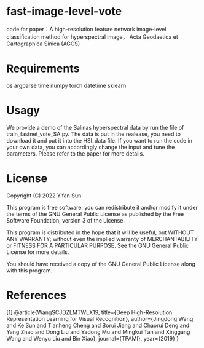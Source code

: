 # fast-image-level-vote

code for paper：A high-resolution feature network image-level classification method for hyperspectral image， Acta Geodaetica et Cartographica Sinica (AGCS) 

# Requirements
os
argparse
time
numpy
torch
datetime
sklearn

# Usagy

We provide a demo of the Salinas hyperspectral data by run the file of train_fastnet_vote_SA.py. The data is put in the realease, you need to download it and put it into the HSI_data file. If you want to run the code in your own data, you can accordingly change the input and tune the parameters. Please refer to the paper for more details.


# License
Copyright (C) 2022 Yifan Sun

This program is free software: you can redistribute it and/or modify it under the terms of the GNU General Public License as published by the Free Software Foundation, version 3 of the License.

This program is distributed in the hope that it will be useful, but WITHOUT ANY WARRANTY; without even the implied warranty of MERCHANTABILITY or FITNESS FOR A PARTICULAR PURPOSE. See the GNU General Public License for more details.

You should have received a copy of the GNU General Public License along with this program.



# References
[1]  @article{WangSCJDZLMTWLX19,
  title={Deep High-Resolution Representation Learning for Visual Recognition},
  author={Jingdong Wang and Ke Sun and Tianheng Cheng and 
          Borui Jiang and Chaorui Deng and Yang Zhao and Dong Liu and Yadong Mu and 
          Mingkui Tan and Xinggang Wang and Wenyu Liu and Bin Xiao},
  journal={TPAMI},
  year={2019}
}
